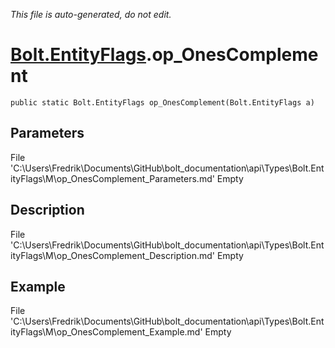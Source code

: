 *This file is auto-generated, do not edit.*

# [Bolt.EntityFlags](Types/Bolt.EntityFlags.md).op_OnesComplement
`public static Bolt.EntityFlags op_OnesComplement(Bolt.EntityFlags a)`
## Parameters
File 'C:\Users\Fredrik\Documents\GitHub\bolt_documentation\api\Types\Bolt.EntityFlags\M\op_OnesComplement_Parameters.md' Empty
## Description
File 'C:\Users\Fredrik\Documents\GitHub\bolt_documentation\api\Types\Bolt.EntityFlags\M\op_OnesComplement_Description.md' Empty
## Example
File 'C:\Users\Fredrik\Documents\GitHub\bolt_documentation\api\Types\Bolt.EntityFlags\M\op_OnesComplement_Example.md' Empty
